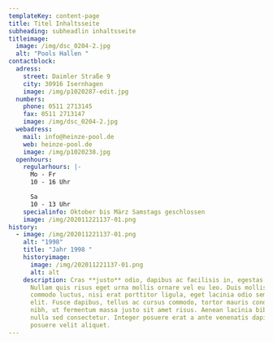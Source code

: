 ```yaml
---
templateKey: content-page
title: Titel Inhaltsseite
subheading: subheadlin inhaltsseite
titleimage:
  image: /img/dsc_0204-2.jpg
  alt: "Pools Hallen "
contactblock:
  adress:
    street: Daimler Straße 9
    city: 30916 Isernhagen
    image: /img/p1020287-edit.jpg
  numbers:
    phone: 0511 2713145
    fax: 0511 2713147
    image: /img/dsc_0204-2.jpg
  webadress:
    mail: info@heinze-pool.de
    web: heinze-pool.de
    image: /img/p1020238.jpg
  openhours:
    regularhours: |-
      Mo - Fr
      10 - 16 Uhr

      Sa
      10 - 13 Uhr
    specialinfo: Oktober bis März Samstags geschlossen
    image: /img/202011221137-01.png
history:
  - image: /img/202011221137-01.png
    alt: "1998"
    title: "Jahr 1998 "
    historyimage:
      image: /img/202011221137-01.png
      alt: alt
    description: Cras **justo** odio, dapibus ac facilisis in, egestas eget quam.
      Nullam quis risus eget urna mollis ornare vel eu leo. Duis mollis, est non
      commodo luctus, nisi erat porttitor ligula, eget lacinia odio sem nec
      elit. Fusce dapibus, tellus ac cursus commodo, tortor mauris condimentum
      nibh, ut fermentum massa justo sit amet risus. Aenean lacinia bibendum
      nulla sed consectetur. Integer posuere erat a ante venenatis dapibus
      posuere velit aliquet.
---
```

